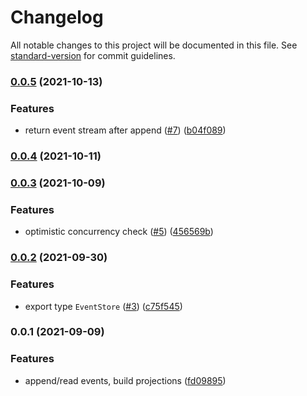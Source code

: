 # Changelog

All notable changes to this project will be documented in this file. See [standard-version](https://github.com/conventional-changelog/standard-version) for commit guidelines.

### [0.0.5](https://github.com/PDMLab/mongo-eventstore/compare/v0.0.4...v0.0.5) (2021-10-13)


### Features

* return event stream after append ([#7](https://github.com/PDMLab/mongo-eventstore/issues/7)) ([b04f089](https://github.com/PDMLab/mongo-eventstore/commit/b04f089316d75ae968dbb769e40a2fea44359773))

### [0.0.4](https://github.com/PDMLab/mongo-eventstore/compare/v0.0.3...v0.0.4) (2021-10-11)

### [0.0.3](https://github.com/PDMLab/mongo-eventstore/compare/v0.0.2...v0.0.3) (2021-10-09)


### Features

* optimistic concurrency check ([#5](https://github.com/PDMLab/mongo-eventstore/issues/5)) ([456569b](https://github.com/PDMLab/mongo-eventstore/commit/456569b91aba7701779b6f807862c8d84fe84507))

### [0.0.2](https://github.com/PDMLab/mongo-eventstore/compare/v0.0.1...v0.0.2) (2021-09-30)


### Features

* export type `EventStore` ([#3](https://github.com/PDMLab/mongo-eventstore/issues/3)) ([c75f545](https://github.com/PDMLab/mongo-eventstore/commit/c75f54581bc9c9793bc26f7423820e25017fb85f))

### 0.0.1 (2021-09-09)


### Features

* append/read events, build projections ([fd09895](https://github.com/PDMLab/mongo-eventstore/commit/fd09895517af1fe0fb5510375bbfbf7995dc8f2f))
